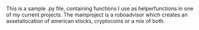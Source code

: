 This is a sample .py file, containing functions I use as helperfunctions in one of my current projects. 
The mainproject is a roboadvisor which creates an assetallocation of american stocks, cryptocoins or a mix of both.
